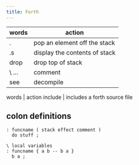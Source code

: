 ```yaml
---
title: Forth
---
```


| words | action                        |
|-------|-------------------------------|
| .     | pop an element off the stack  |
| .s    | display the contents of stack |
| drop  | drop top of stack             |
| \ ... | comment                       |
| see   | decompile                     |

words | action
include <filename> | includes a forth source file

colon definitions
-----------------

```
: funcname ( stack effect comment )
  do stuff ;

\ local variables
: funcname { a b -- b a }
  b a ;
```

